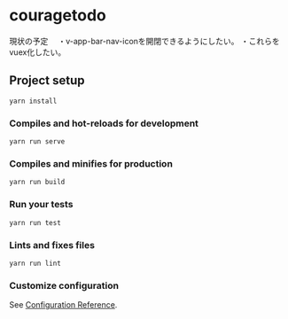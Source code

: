 # couragetodo
現状の予定　
・v-app-bar-nav-iconを開閉できるようにしたい。
・これらをvuex化したい。
## Project setup
```
yarn install
```

### Compiles and hot-reloads for development
```
yarn run serve
```

### Compiles and minifies for production
```
yarn run build
```

### Run your tests
```
yarn run test
```

### Lints and fixes files
```
yarn run lint
```

### Customize configuration
See [Configuration Reference](https://cli.vuejs.org/config/).
